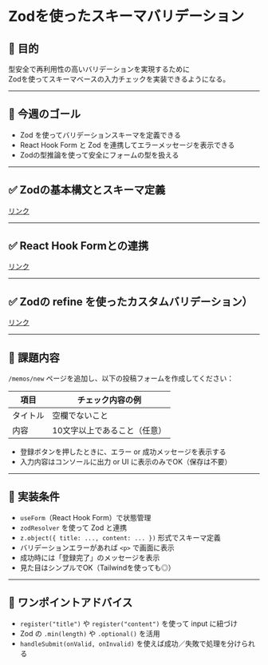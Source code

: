 # Zodを使ったスキーマバリデーション

## 🎯 目的

型安全で再利用性の高いバリデーションを実現するために  
Zodを使ってスキーマベースの入力チェックを実装できるようになる。

---

## 🎯 今週のゴール

- Zod を使ってバリデーションスキーマを定義できる
- React Hook Form と Zod を連携してエラーメッセージを表示できる
- Zodの型推論を使って安全にフォームの型を扱える

---

## ✅ Zodの基本構文とスキーマ定義

[リンク](Zod%20の基本構文とスキーマ定義.md)  

---

## ✅ React Hook Formとの連携

[リンク](React%20Hook%20Form%20との連携方法.md)  

---

## ✅ Zodの refine を使ったカスタムバリデーション）

[リンク](Zodの%20refine%20を使ったカスタムバリデーション.md)  

---

## 🔹 課題内容

`/memos/new` ページを追加し、以下の投稿フォームを作成してください：

| 項目     | チェック内容の例               |
|----------|------------------------------|
| タイトル | 空欄でないこと               |
| 内容     | 10文字以上であること（任意） |

- 登録ボタンを押したときに、エラー or 成功メッセージを表示する
- 入力内容はコンソールに出力 or UI に表示のみでOK（保存は不要）

---

## 🔹 実装条件

- `useForm`（React Hook Form）で状態管理
- `zodResolver` を使って Zod と連携
- `z.object({ title: ..., content: ... })` 形式でスキーマ定義
- バリデーションエラーがあれば `<p>` で画面に表示
- 成功時には「登録完了」のメッセージを表示
- 見た目はシンプルでOK（Tailwindを使っても◎）

---

## 💬 ワンポイントアドバイス

- `register("title")` や `register("content")` を使って input に紐づけ
- Zod の `.min(length)` や `.optional()` を活用
- `handleSubmit(onValid, onInvalid)` を使えば成功／失敗で処理を分けられる

<!-- 課題を提出する際、プルリクエストに以下を貼り付けてください

## 📊 評価チェックリスト（Week 11：Zodによるスキーマバリデーション）

※ 各観点ごとにチェック数を数え、下記ルールで点数化  
（チェック数 0個=0点 / 1個=1点 / 2個=3点 / 3個以上=5点）

---

### 🎯 成果物（アウトプットの完成度）

- [ ] Zodを使ってバリデーションスキーマを定義している
- [ ] `zodResolver` を `useForm` に適用している
- [ ] ZodのエラーメッセージがUIに反映されている
- [ ] 入力項目に応じたZodスキーマの条件が設定されている（例：必須 / 文字数 / 型）

---

### 📚 知識理解（仕組みや構文の理解）※やさしい版

- [ ] Zodは「入力ルールを型と一緒に書けるライブラリ」であることを理解している
- [ ] スキーマで「どんな値を許すか」を書けることを知っている（例：`z.string().min(5)`）
- [ ] `zodResolver` を使うとZodとReact Hook Formが連携できることを理解している
- [ ] Zodで定義した型からフォーム型を自動で作れる（型推論）の意味を理解している

---

### 💬 説明力（なぜその構成にしたか）※やさしい版

- [ ] なぜZodを使ったのか、バリデーションの強みとして説明できる
- [ ] どのようなバリデーションルールを定義したか話せる
- [ ] UIにエラーをどう表示させているか説明できる
- [ ] 型とバリデーションを1つに書けるメリットを簡単に話せる

---

### 🔧 自己修正（修正・改善の自走力）

- [ ] スキーマエラーの修正やZodエラーの調整を自力で行っている
- [ ] バリデーションが効かない原因を調査・解決している
- [ ] 型とバリデーションを共通化・整理している形跡がある
- [ ] エラーメッセージやUI表示をユーザー目線で改善している

---

📝 評価観点ごとのチェック数を数え、以下のように点数に換算してください：

| チェック数 | 点数 |
|------------|------|
| 0個        | 0点  |
| 1個        | 1点  |
| 2個        | 3点  |
| 3〜4個     | 5点  |

-->